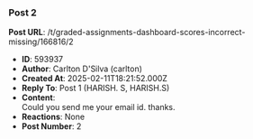 ### Post 2
**Post URL**: /t/graded-assignments-dashboard-scores-incorrect-missing/166816/2
- **ID**: 593937
- **Author**: Carlton D'Silva (carlton)
- **Created At**: 2025-02-11T18:21:52.000Z
- **Reply To**: Post 1 (HARISH. S, HARISH.S)
- **Content**:  
  Could you send me your email id. thanks.
- **Reactions**: None
- **Post Number**: 2

